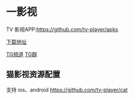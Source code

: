 # 一影视

TV 影视APP:https://github.com/tv-player/apks

[下载地址](https://ghproxy.com/https://raw.githubusercontent.com/tv-player/js-source/share/2.0.4.apk)

[TG频道](https://t.me/tvplayerBox) [TG群](https://t.me/+uGeB94WVkgJlZjI1)

## 猫影视资源配置
支持 ios、android
https://github.com/tv-player/cat
